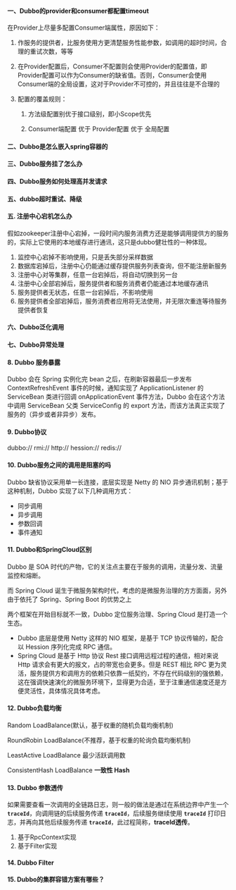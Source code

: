 #### 一、Dubbo的provider和consumer都配置timeout

在Provider上尽量多配置Consumer端属性，原因如下：

1. 作服务的提供者，比服务使用方更清楚服务性能参数，如调用的超时时间，合理的重试次数，等等

2. 在Provider配置后，Consumer不配置则会使用Provider的配置值，即Provider配置可以作为Consumer的缺省值。否则，Consumer会使用Consumer端的全局设置，这对于Provider不可控的，并且往往是不合理的

3. 配置的覆盖规则：

   1) 方法级配置别优于接口级别，即小Scope优先 

   2) Consumer端配置 优于 Provider配置 优于 全局配置

#### 二、Dubbo是怎么嵌入spring容器的

#### 三、Dubbo服务挂了怎么办

#### 四、Dubbo服务如何处理高并发请求

#### 五、dubbo超时重试、降级

#### 五. 注册中心宕机怎么办

假如zookeeper注册中心宕掉，一段时间内服务消费方还是能够调用提供方的服务的，实际上它使用的本地缓存进行通讯，这只是dubbo健壮性的一种体现。

1. 监控中心宕掉不影响使用，只是丢失部分采样数据
2. 数据库宕掉后，注册中心仍能通过缓存提供服务列表查询，但不能注册新服务
3. 注册中心对等集群，任意一台宕掉后，将自动切换到另一台
4. 注册中心全部宕掉后，服务提供者和服务消费者仍能通过本地缓存通讯
5. 服务提供者无状态，任意一台宕掉后，不影响使用
6. 服务提供者全部宕掉后，服务消费者应用将无法使用，并无限次重连等待服务提供者恢复

#### 六、Dubbo泛化调用

#### 七、Dubbo异常处理

#### 8. **Dubbo 服务暴露**

Dubbo 会在 Spring 实例化完 bean 之后，在刷新容器最后一步发布 ContextRefreshEvent 事件的时候，通知实现了 ApplicationListener 的 ServiceBean 类进行回调 onApplicationEvent 事件方法，Dubbo 会在这个方法中调用 ServiceBean 父类 ServiceConfig 的 export 方法，而该方法真正实现了服务的（异步或者非异步）发布。

#### 9. Dubbo协议

dubbo:// rmi:// http:// hession:// redis://

#### 10. Dubbo服务之间的调用是阻塞的吗

Dubbo 缺省协议采用单一长连接，底层实现是 Netty 的 NIO 异步通讯机制；基于这种机制，Dubbo 实现了以下几种调用方式：

- 同步调用
- 异步调用
- 参数回调
- 事件通知

#### 11. Dubbo和SpringCloud区别

Dubbo 是 SOA 时代的产物，它的关注点主要在于服务的调用，流量分发、流量监控和熔断。

而 Spring Cloud 诞生于微服务架构时代，考虑的是微服务治理的方方面面，另外由于依托了 Spring、Spring Boot 的优势之上

两个框架在开始目标就不一致，Dubbo 定位服务治理、Spring Cloud 是打造一个生态。

- Dubbo 底层是使用 Netty 这样的 NIO 框架，是基于 TCP 协议传输的，配合以 Hession 序列化完成 RPC 通信。
- Spring Cloud 是基于 Http 协议 Rest 接口调用远程过程的通信，相对来说 Http 请求会有更大的报文，占的带宽也会更多。但是 REST 相比 RPC 更为灵活，服务提供方和调用方的依赖只依靠一纸契约，不存在代码级别的强依赖，这在强调快速演化的微服务环境下，显得更为合适，至于注重通信速度还是方便灵活性，具体情况具体考虑。

#### 12. Dubbo负载均衡

Random LoadBalance(默认，基于权重的随机负载均衡机制)

RoundRobin LoadBalance(不推荐，基于权重的轮询负载均衡机制)

LeastActive LoadBalance 最少活跃调用数

ConsistentHash LoadBalance **一致性 Hash**

#### 13. Dubbo 参数透传

如果需要查看一次调用的全链路日志，则一般的做法是通过在系统边界中产生一个 **`traceId`**，向调用链的后续服务传递 **`traceId`**，后续服务继续使用 **`traceId`** 打印日志，并再向其他后续服务传递 **`traceId`**，此过程简称，**traceId透传**。

1. 基于RpcContext实现
2. 基于Filter实现

#### 14. Dubbo Filter

#### 15. **Dubbo的集群容错方案有哪些？**

